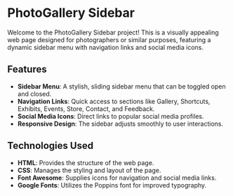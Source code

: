 # PhotoGallery Sidebar

Welcome to the PhotoGallery Sidebar project! This is a visually appealing web page designed for photographers or similar purposes, featuring a dynamic sidebar menu with navigation links and social media icons.

## Features

- **Sidebar Menu**: A stylish, sliding sidebar menu that can be toggled open and closed.
- **Navigation Links**: Quick access to sections like Gallery, Shortcuts, Exhibits, Events, Store, Contact, and Feedback.
- **Social Media Icons**: Direct links to popular social media profiles.
- **Responsive Design**: The sidebar adjusts smoothly to user interactions.

## Technologies Used

- **HTML**: Provides the structure of the web page.
- **CSS**: Manages the styling and layout of the page.
- **Font Awesome**: Supplies icons for navigation and social media links.
- **Google Fonts**: Utilizes the Poppins font for improved typography.
